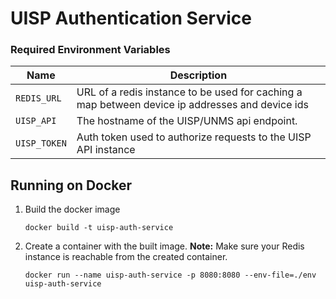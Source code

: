 # UISP Authentication Service

### Required Environment Variables

| Name         | Description                                                                                     |
| ------------ | ----------------------------------------------------------------------------------------------- |
| `REDIS_URL`  | URL of a redis instance to be used for caching a map between device ip addresses and device ids |
| `UISP_API`   | The hostname of the UISP/UNMS api endpoint.                                                     |
| `UISP_TOKEN` | Auth token used to authorize requests to the UISP API instance                                  |

## Running on Docker

1. Build the docker image
   ```
   docker build -t uisp-auth-service
   ```
2. Create a container with the built image. **Note:** Make sure your Redis instance is reachable from the created container.
   ```
   docker run --name uisp-auth-service -p 8080:8080 --env-file=./env uisp-auth-service
   ```
